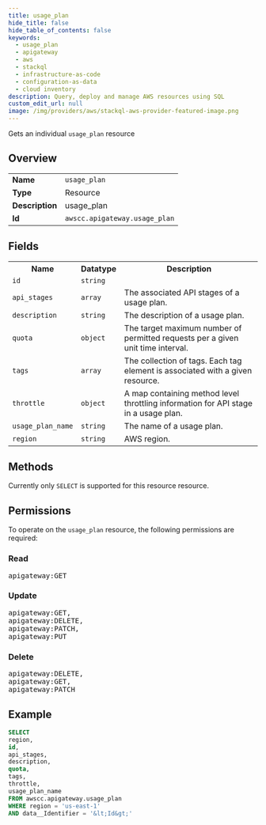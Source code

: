 ```yaml
---
title: usage_plan
hide_title: false
hide_table_of_contents: false
keywords:
  - usage_plan
  - apigateway
  - aws
  - stackql
  - infrastructure-as-code
  - configuration-as-data
  - cloud inventory
description: Query, deploy and manage AWS resources using SQL
custom_edit_url: null
image: /img/providers/aws/stackql-aws-provider-featured-image.png
---
```

Gets an individual <code>usage_plan</code> resource

## Overview
<table><tbody>
<tr><td><b>Name</b></td><td><code>usage_plan</code></td></tr>
<tr><td><b>Type</b></td><td>Resource</td></tr>
<tr><td><b>Description</b></td><td>usage_plan</td></tr>
<tr><td><b>Id</b></td><td><code>awscc.apigateway.usage_plan</code></td></tr>
</tbody></table>

## Fields
<table><tbody>
<tr><th>Name</th><th>Datatype</th><th>Description</th></tr>
<tr><td><code>id</code></td><td><code>string</code></td><td></td></tr>
<tr><td><code>api_stages</code></td><td><code>array</code></td><td>The associated API stages of a usage plan.</td></tr>
<tr><td><code>description</code></td><td><code>string</code></td><td>The description of a usage plan.</td></tr>
<tr><td><code>quota</code></td><td><code>object</code></td><td>The target maximum number of permitted requests per a given unit time interval.</td></tr>
<tr><td><code>tags</code></td><td><code>array</code></td><td>The collection of tags. Each tag element is associated with a given resource.</td></tr>
<tr><td><code>throttle</code></td><td><code>object</code></td><td>A map containing method level throttling information for API stage in a usage plan.</td></tr>
<tr><td><code>usage_plan_name</code></td><td><code>string</code></td><td>The name of a usage plan.</td></tr>
<tr><td><code>region</code></td><td><code>string</code></td><td>AWS region.</td></tr>

</tbody></table>

## Methods
Currently only <code>SELECT</code> is supported for this resource resource.

## Permissions

To operate on the <code>usage_plan</code> resource, the following permissions are required:

### Read
<pre>
apigateway:GET</pre>

### Update
<pre>
apigateway:GET,
apigateway:DELETE,
apigateway:PATCH,
apigateway:PUT</pre>

### Delete
<pre>
apigateway:DELETE,
apigateway:GET,
apigateway:PATCH</pre>


## Example
```sql
SELECT
region,
id,
api_stages,
description,
quota,
tags,
throttle,
usage_plan_name
FROM awscc.apigateway.usage_plan
WHERE region = 'us-east-1'
AND data__Identifier = '&lt;Id&gt;'
```
